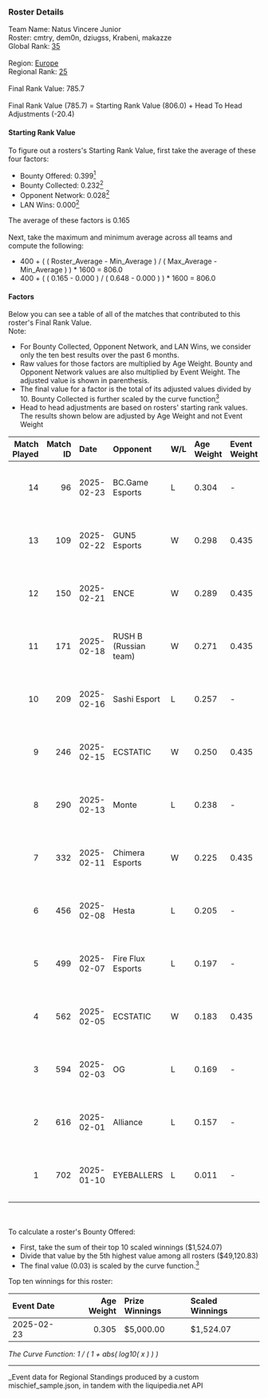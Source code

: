 ### Roster Details<br />
Team Name: Natus Vincere Junior<br />
Roster: cmtry, dem0n, dziugss, Krabeni, makazze<br />
Global Rank: [35](../../standings_global_2025_07_07.md)<br />
<br />
Region: [Europe]( ../../standings_europe_2025_07_07.md)<br />
Regional Rank: [25]( ../../standings_europe_2025_07_07.md)<br />
<br />
Final Rank Value:  785.7<br />
<br />
Final Rank Value (785.7) = Starting Rank Value (806.0) + Head To Head Adjustments (-20.4)<br />

#### Starting Rank Value<br />
To figure out a rosters's Starting Rank Value, first take the average of these four factors:<br />
- Bounty Offered: 0.399[<sup>1</sup>](#table2)
- Bounty Collected: 0.232[<sup>2</sup>](#table1)
- Opponent Network: 0.028[<sup>2</sup>](#table1)
- LAN Wins: 0.000[<sup>2</sup>](#table1)

The average of these factors is 0.165<br />
<br />
Next, take the maximum and minimum average across all teams and compute the following:<br />
- 400 + ( ( Roster_Average - Min_Average ) / ( Max_Average - Min_Average ) ) * 1600 = 806.0
- 400 + ( ( 0.165 - 0.000 ) / ( 0.648 - 0.000 ) ) * 1600 = 806.0


#### Factors<br />
Below you can see a table of all of the matches that contributed to this roster's Final Rank Value.<br />
Note:<br />

- For Bounty Collected, Opponent Network, and LAN Wins, we consider only the ten best results over the past 6 months.
- Raw values for those factors are multiplied by Age Weight. Bounty and Opponent Network values are also multiplied by Event Weight. The adjusted value is shown in parenthesis.
- The final value for a factor is the total of its adjusted values divided by 10. Bounty Collected is further scaled by the curve function[<sup>3</sup>](#curveFunction)
- Head to head adjustments are based on rosters' starting rank values. The results shown below are adjusted by Age Weight and not Event Weight
<span id="table1"></span><br />


| Match Played | Match ID | Date       | Opponent              | W/L | Age Weight | Event Weight | Bounty Collected | Opponent Network | LAN Wins  | H2H Adj. | Roster                                  |
| -: | -: | :- | :- | :- | :- | :- | :- | :- | :- | -: | :- |
|           14 |       96 | 2025-02-23 | BC.Game Esports       | L   | 0.304      | -            | -                | -                | -         |    -2.95 | cmtry, dem0n, dziugss, Krabeni, makazze |
|           13 |      109 | 2025-02-22 | GUN5 Esports          | W   | 0.298      | 0.435        | 0.012 (0.002)    | 0.115 (0.015)    | 0 (0.000) |     4.14 | cmtry, dem0n, dziugss, Krabeni, makazze |
|           12 |      150 | 2025-02-21 | ENCE                  | W   | 0.289      | 0.435        | 0.026 (0.003)    | 0.260 (0.033)    | 0 (0.000) |     4.32 | cmtry, dem0n, dziugss, Krabeni, makazze |
|           11 |      171 | 2025-02-18 | RUSH B (Russian team) | W   | 0.271      | 0.435        | 0.000 (0.000)    | 0.784 (0.093)    | 0 (0.000) |     1.74 | cmtry, dem0n, dziugss, Krabeni, makazze |
|           10 |      209 | 2025-02-16 | Sashi Esport          | L   | 0.257      | -            | -                | -                | -         |    -6.26 | cmtry, dem0n, dziugss, Krabeni, makazze |
|            9 |      246 | 2025-02-15 | ECSTATIC              | W   | 0.250      | 0.435        | 0.000 (0.000)    | 0.735 (0.080)    | 0 (0.000) |     1.50 | cmtry, dem0n, dziugss, Krabeni, makazze |
|            8 |      290 | 2025-02-13 | Monte                 | L   | 0.238      | -            | -                | -                | -         |    -5.89 | cmtry, dem0n, dziugss, Krabeni, makazze |
|            7 |      332 | 2025-02-11 | Chimera Esports       | W   | 0.225      | 0.435        | 0.000 (0.000)    | 0.000 (0.000)    | 0 (0.000) |     0.72 | cmtry, dem0n, dziugss, Krabeni, makazze |
|            6 |      456 | 2025-02-08 | Hesta                 | L   | 0.205      | -            | -                | -                | -         |    -5.27 | cmtry, dem0n, dziugss, Krabeni, makazze |
|            5 |      499 | 2025-02-07 | Fire Flux Esports     | L   | 0.197      | -            | -                | -                | -         |    -4.94 | cmtry, dem0n, dziugss, Krabeni, makazze |
|            4 |      562 | 2025-02-05 | ECSTATIC              | W   | 0.183      | 0.435        | 0.000 (0.000)    | 0.735 (0.058)    | 0 (0.000) |     1.04 | cmtry, dem0n, dziugss, Krabeni, makazze |
|            3 |      594 | 2025-02-03 | OG                    | L   | 0.169      | -            | -                | -                | -         |    -4.25 | cmtry, dem0n, dziugss, Krabeni, makazze |
|            2 |      616 | 2025-02-01 | Alliance              | L   | 0.157      | -            | -                | -                | -         |    -4.02 | cmtry, dem0n, dziugss, Krabeni, makazze |
|            1 |      702 | 2025-01-10 | EYEBALLERS            | L   | 0.011      | -            | -                | -                | -         |    -0.24 | cmtry, dem0n, dziugss, Krabeni, makazze |

<br />
<span id="table2"></span><br />
To calculate a roster's Bounty Offered:<br />

- First, take the sum of their top 10 scaled winnings ($1,524.07)
- Divide that value by the 5th highest value among all rosters ($49,120.83)
- The final value (0.03) is scaled by the curve function.[<sup>3</sup>](#curveFunction)

Top ten winnings for this roster:<br />

| Event Date | Age Weight | Prize Winnings | Scaled Winnings |
| :- | -: | :- | :- |
| 2025-02-23 |      0.305 | $5,000.00      | $1,524.07       |


<span id="curveFunction"></span>_The Curve Function: 1 / ( 1 + abs( log10( x ) ) )_<br />

---
_Event data for Regional Standings produced by a custom mischief_sample.json, in tandem with the liquipedia.net API<br />
